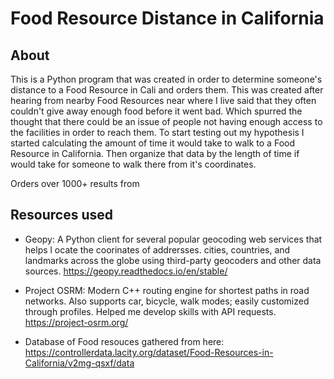 # Food Resource Distance in California

## About

This is a Python program that was created in order to determine someone's distance to a Food Resource in Cali and orders them. 
This was created after hearing from nearby Food Resources near where I live said that they often couldn't give away enough food before it went bad.
Which spurred the thought that there could be an issue of people not having enough access to the facilities in order to reach them. 
To start testing out my hypothesis I started calculating the amount of time it would take to walk to a Food Resource in California.
Then organize that data by the length of time if would take for someone to walk there from it's coordinates. 

Orders over 1000+ results from

## Resources used

- Geopy: A Python client for several popular geocoding web services that helps l ocate the coorinates of addrersses. cities, countries, and landmarks 
across the globe using third-party geocoders and other data sources. https://geopy.readthedocs.io/en/stable/

- Project OSRM: Modern C++ routing engine for shortest paths in road networks. Also supports car, bicycle, walk modes; easily customized through profiles.
Helped me develop skills with API requests. https://project-osrm.org/

- Database of Food resouces gathered from here: https://controllerdata.lacity.org/dataset/Food-Resources-in-California/v2mg-qsxf/data
